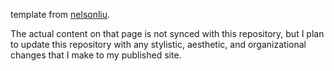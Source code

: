 template from [nelsonliu](https://nelsonliu.me).

The actual content on that page is not synced with this repository, but I plan to update this repository with any stylistic, aesthetic, and organizational changes that I make to my published site.
